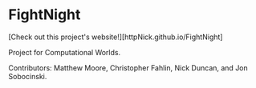 # FightNight
[Check out this project's website!][httpNick.github.io/FightNight]

Project for Computational Worlds.

Contributors: Matthew Moore, Christopher Fahlin, Nick Duncan, and Jon Sobocinski.
